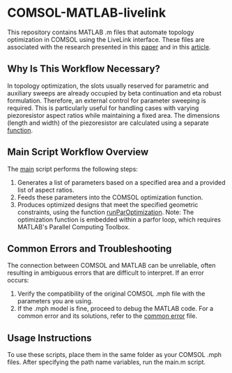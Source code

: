# COMSOL-MATLAB-livelink
This repository contains MATLAB .m files that automate topology optimization in COMSOL using the LiveLink interface. These files are associated with the research presented in this [paper](https://dx.doi.org/10.1088/2632-959X/acef44) and in this [article](https://chaozhuang22.github.io/fea/to/).

## Why Is This Workflow Necessary?
In topology optimization, the slots usually reserved for parametric and auxiliary sweeps are already occupied by beta continuation and eta robust formulation. Therefore, an external control for parameter sweeping is required. This is particularly useful for handling cases with varying piezoresistor aspect ratios while maintaining a fixed area. The dimensions (length and width) of the piezoresistor are calculated using a separate [function](calcRectangleDims.m).

## Main Script Workflow Overview
The [main](main.m) script performs the following steps:
1. Generates a list of parameters based on a specified area and a provided list of aspect ratios.
2. Feeds these parameters into the COMSOL optimization function.
3. Produces optimized designs that meet the specified geometric constraints, using the function [runParOptimization](runParOptimization.m).
Note: The optimization function is embedded within a parfor loop, which requires MATLAB's Parallel Computing Toolbox.

## Common Errors and Troubleshooting
The connection between COMSOL and MATLAB can be unreliable, often resulting in ambiguous errors that are difficult to interpret. If an error occurs:
1. Verify the compatibility of the original COMSOL .mph file with the parameters you are using.
2. If the .mph model is fine, proceed to debug the MATLAB code.
For a common error and its solutions, refer to the [common error](common-error.txt) file.

## Usage Instructions
To use these scripts, place them in the same folder as your COMSOL .mph files. After specifying the path name variables, run the main.m script.
